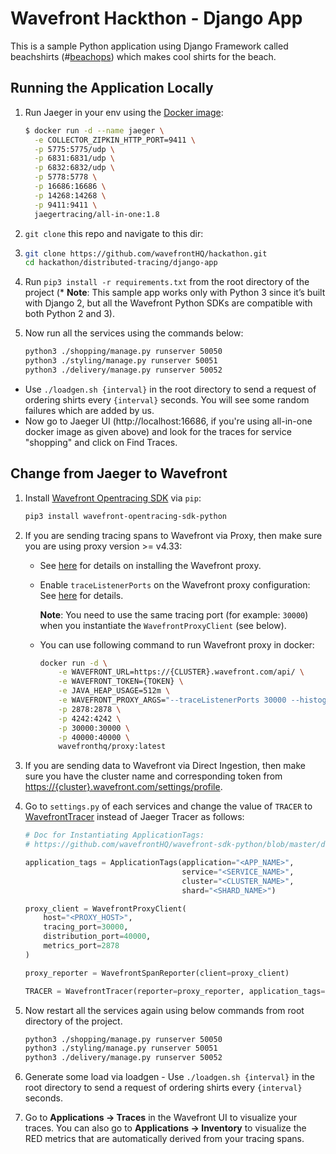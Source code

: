 # Wavefront Hackthon - Django App

This is a sample Python application using Django Framework called beachshirts (#[beachops](https://medium.com/@matthewzeier/thoughts-from-an-operations-wrangler-how-we-use-alerts-to-monitor-wavefront-71329c5e57a8)) which makes cool shirts for the beach.

## Running the Application Locally

1. Run Jaeger in your env using the [Docker image](https://www.jaegertracing.io/docs/getting-started):

   ```bash
   $ docker run -d --name jaeger \
     -e COLLECTOR_ZIPKIN_HTTP_PORT=9411 \
     -p 5775:5775/udp \
     -p 6831:6831/udp \
     -p 6832:6832/udp \
     -p 5778:5778 \
     -p 16686:16686 \
     -p 14268:14268 \
     -p 9411:9411 \
     jaegertracing/all-in-one:1.8
   ```

2. `git clone` this repo and navigate to this dir:

3. ```bash
   git clone https://github.com/wavefrontHQ/hackathon.git
   cd hackathon/distributed-tracing/django-app
   ```

4. Run `pip3 install -r requirements.txt` from the root directory of the project (* **Note**: This sample app works only with Python 3 since it’s built with Django 2, but all the Wavefront Python SDKs are compatible with both Python 2 and 3).

5. Now run all the services using the commands below:

   ```bash
   python3 ./shopping/manage.py runserver 50050
   python3 ./styling/manage.py runserver 50051
   python3 ./delivery/manage.py runserver 50052
   ```

- Use `./loadgen.sh {interval}` in the root directory to send a request of ordering shirts every `{interval}` seconds. You will see some random failures which are added by us.
- Now go to Jaeger UI (http://localhost:16686, if you're using all-in-one docker image as given above) and look for the traces for service "shopping" and click on Find Traces.

## Change from Jaeger to Wavefront

1. Install [Wavefront Opentracing SDK](https://github.com/wavefrontHQ/wavefront-opentracing-sdk-python) via `pip`:

   ```bash
   pip3 install wavefront-opentracing-sdk-python
   ```

2. If you are sending tracing spans to Wavefront via Proxy, then make sure you are using proxy version >= v4.33:

   - See [here](https://docs.wavefront.com/proxies_installing.html#proxy-installation) for details on installing the Wavefront proxy.

   - Enable `traceListenerPorts` on the Wavefront proxy configuration: See [here](https://docs.wavefront.com/proxies_configuring.html#proxy-configuration-properties) for details.

     **Note**: You need to use the same tracing port (for example: `30000`) when you instantiate the `WavefrontProxyClient` (see below).

   - You can use following command to run Wavefront proxy in docker:

     ```bash
     docker run -d \
         -e WAVEFRONT_URL=https://{CLUSTER}.wavefront.com/api/ \
         -e WAVEFRONT_TOKEN={TOKEN} \
         -e JAVA_HEAP_USAGE=512m \
         -e WAVEFRONT_PROXY_ARGS="--traceListenerPorts 30000 --histogramDistListenerPorts 40000" \
         -p 2878:2878 \
         -p 4242:4242 \
         -p 30000:30000 \
         -p 40000:40000 \
         wavefronthq/proxy:latest
     ```

3. If you are sending data to Wavefront via Direct Ingestion, then make sure you have the cluster name and corresponding token from [https://{cluster}.wavefront.com/settings/profile](https://{cluster}.wavefront.com/settings/profile).

4. Go to `settings.py` of each services and change the value of  `TRACER`  to [WavefrontTracer](https://github.com/wavefrontHQ/wavefront-opentracing-sdk-python#tracer) instead of Jaeger Tracer as follows:

   ```python
   # Doc for Instantiating ApplicationTags:
   # https://github.com/wavefrontHQ/wavefront-sdk-python/blob/master/docs/apptags.md

   application_tags = ApplicationTags(application="<APP_NAME>",
                                      service="<SERVICE_NAME>",
                                      cluster="<CLUSTER_NAME>",
                                      shard="<SHARD_NAME>")

   proxy_client = WavefrontProxyClient(
       host="<PROXY_HOST>",
       tracing_port=30000,
       distribution_port=40000,
       metrics_port=2878
   )

   proxy_reporter = WavefrontSpanReporter(client=proxy_client)

   TRACER = WavefrontTracer(reporter=proxy_reporter, application_tags=application_tags)
   ```

5. Now restart all the services again using below commands from root directory of the project.

   ```bash
   python3 ./shopping/manage.py runserver 50050
   python3 ./styling/manage.py runserver 50051
   python3 ./delivery/manage.py runserver 50052
   ```

6. Generate some load via loadgen - Use `./loadgen.sh {interval}` in the root directory to send a request of ordering shirts every `{interval}` seconds.

7. Go to **Applications -> Traces** in the Wavefront UI to visualize your traces. You can also go to **Applications -> Inventory** to visualize the RED metrics that are automatically derived from your tracing spans.
